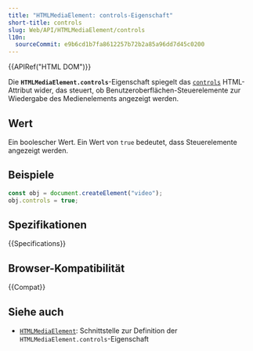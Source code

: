```yaml
---
title: "HTMLMediaElement: controls-Eigenschaft"
short-title: controls
slug: Web/API/HTMLMediaElement/controls
l10n:
  sourceCommit: e9b6cd1b7fa8612257b72b2a85a96dd7d45c0200
---
```


{{APIRef("HTML DOM")}}

Die **`HTMLMediaElement.controls`**-Eigenschaft spiegelt das [`controls`](/de/docs/Web/HTML/Reference/Elements/video#controls) HTML-Attribut wider, das steuert, ob Benutzeroberflächen-Steuerelemente zur Wiedergabe des Medienelements angezeigt werden.

## Wert

Ein boolescher Wert. Ein Wert von `true` bedeutet, dass Steuerelemente angezeigt werden.

## Beispiele

```js
const obj = document.createElement("video");
obj.controls = true;
```

## Spezifikationen

{{Specifications}}

## Browser-Kompatibilität

{{Compat}}

## Siehe auch

- [`HTMLMediaElement`](/de/docs/Web/API/HTMLMediaElement): Schnittstelle zur Definition der `HTMLMediaElement.controls`-Eigenschaft
